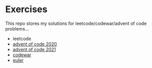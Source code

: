 # Exercises
This repo stores my solutions for leetcode/codewar/advent of code problems...

- leetcode
- [advent of code 2020](./rust/src/advcode2020.rs)
- [advent of code 2021](./rust/src/advcode2021.rs)
- [codewar](./rust/src/codewar.rs)
- [euler](./haskell/src/Euler.hs)
